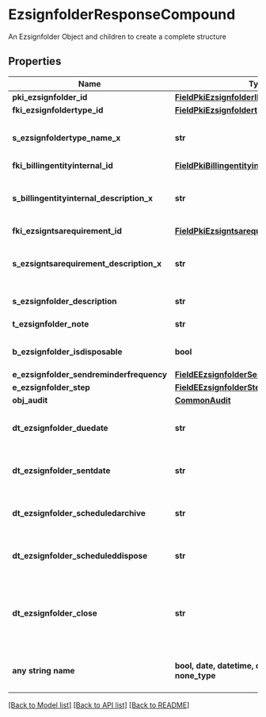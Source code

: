 # EzsignfolderResponseCompound

An Ezsignfolder Object and children to create a complete structure

## Properties
Name | Type | Description | Notes
------------ | ------------- | ------------- | -------------
**pki_ezsignfolder_id** | [**FieldPkiEzsignfolderID**](FieldPkiEzsignfolderID.md) |  | 
**fki_ezsignfoldertype_id** | [**FieldPkiEzsignfoldertypeID**](FieldPkiEzsignfoldertypeID.md) |  | 
**s_ezsignfoldertype_name_x** | **str** | The name of the Ezsignfoldertype in the language of the requester | 
**fki_billingentityinternal_id** | [**FieldPkiBillingentityinternalID**](FieldPkiBillingentityinternalID.md) |  | 
**s_billingentityinternal_description_x** | **str** | The description of the Billingentityinternal in the language of the requester | 
**fki_ezsigntsarequirement_id** | [**FieldPkiEzsigntsarequirementID**](FieldPkiEzsigntsarequirementID.md) |  | 
**s_ezsigntsarequirement_description_x** | **str** | The description of the Ezsigntsarequirement in the language of the requester | 
**s_ezsignfolder_description** | **str** | The description of the Ezsignfolder | 
**t_ezsignfolder_note** | **str** | Note about the Ezsignfolder | 
**b_ezsignfolder_isdisposable** | **bool** | If the Ezsigndocument can be disposed | 
**e_ezsignfolder_sendreminderfrequency** | [**FieldEEzsignfolderSendreminderfrequency**](FieldEEzsignfolderSendreminderfrequency.md) |  | 
**e_ezsignfolder_step** | [**FieldEEzsignfolderStep**](FieldEEzsignfolderStep.md) |  | 
**obj_audit** | [**CommonAudit**](CommonAudit.md) |  | 
**dt_ezsignfolder_duedate** | **str** | The maximum date and time at which the Ezsignfolder can be signed. | [optional] 
**dt_ezsignfolder_sentdate** | **str** | The date and time at which the Ezsign folder was sent the last time. | [optional] 
**dt_ezsignfolder_scheduledarchive** | **str** | The scheduled date and time at which the Ezsignfolder should be archived. | [optional] 
**dt_ezsignfolder_scheduleddispose** | **str** | The scheduled date at which the Ezsignfolder should be Disposed. | [optional] 
**dt_ezsignfolder_close** | **str** | The date and time at which the folder was closed. Either by applying the last signature or by completing it prematurely. | [optional] 
**any string name** | **bool, date, datetime, dict, float, int, list, str, none_type** | any string name can be used but the value must be the correct type | [optional]

[[Back to Model list]](../README.md#documentation-for-models) [[Back to API list]](../README.md#documentation-for-api-endpoints) [[Back to README]](../README.md)



